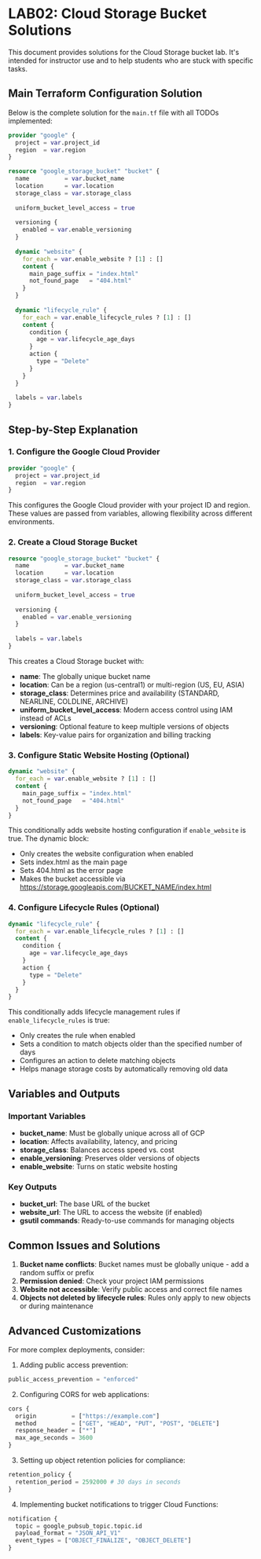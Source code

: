 # LAB02: Cloud Storage Bucket Solutions

This document provides solutions for the Cloud Storage bucket lab. It's intended for instructor use and to help students who are stuck with specific tasks.

## Main Terraform Configuration Solution

Below is the complete solution for the `main.tf` file with all TODOs implemented:

```terraform
provider "google" {
  project = var.project_id
  region  = var.region
}

resource "google_storage_bucket" "bucket" {
  name          = var.bucket_name
  location      = var.location
  storage_class = var.storage_class
  
  uniform_bucket_level_access = true
  
  versioning {
    enabled = var.enable_versioning
  }
  
  dynamic "website" {
    for_each = var.enable_website ? [1] : []
    content {
      main_page_suffix = "index.html"
      not_found_page   = "404.html"
    }
  }
  
  dynamic "lifecycle_rule" {
    for_each = var.enable_lifecycle_rules ? [1] : []
    content {
      condition {
        age = var.lifecycle_age_days
      }
      action {
        type = "Delete"
      }
    }
  }
  
  labels = var.labels
}
```

## Step-by-Step Explanation

### 1. Configure the Google Cloud Provider

```terraform
provider "google" {
  project = var.project_id
  region  = var.region
}
```

This configures the Google Cloud provider with your project ID and region. These values are passed from variables, allowing flexibility across different environments.

### 2. Create a Cloud Storage Bucket

```terraform
resource "google_storage_bucket" "bucket" {
  name          = var.bucket_name
  location      = var.location
  storage_class = var.storage_class
  
  uniform_bucket_level_access = true
  
  versioning {
    enabled = var.enable_versioning
  }
  
  labels = var.labels
}
```

This creates a Cloud Storage bucket with:

- **name**: The globally unique bucket name
- **location**: Can be a region (us-central1) or multi-region (US, EU, ASIA)
- **storage_class**: Determines price and availability (STANDARD, NEARLINE, COLDLINE, ARCHIVE)
- **uniform_bucket_level_access**: Modern access control using IAM instead of ACLs
- **versioning**: Optional feature to keep multiple versions of objects
- **labels**: Key-value pairs for organization and billing tracking

### 3. Configure Static Website Hosting (Optional)

```terraform
dynamic "website" {
  for_each = var.enable_website ? [1] : []
  content {
    main_page_suffix = "index.html"
    not_found_page   = "404.html"
  }
}
```

This conditionally adds website hosting configuration if `enable_website` is true. The dynamic block:

- Only creates the website configuration when enabled
- Sets index.html as the main page
- Sets 404.html as the error page
- Makes the bucket accessible via https://storage.googleapis.com/BUCKET_NAME/index.html

### 4. Configure Lifecycle Rules (Optional)

```terraform
dynamic "lifecycle_rule" {
  for_each = var.enable_lifecycle_rules ? [1] : []
  content {
    condition {
      age = var.lifecycle_age_days
    }
    action {
      type = "Delete"
    }
  }
}
```

This conditionally adds lifecycle management rules if `enable_lifecycle_rules` is true:

- Only creates the rule when enabled
- Sets a condition to match objects older than the specified number of days
- Configures an action to delete matching objects
- Helps manage storage costs by automatically removing old data

## Variables and Outputs

### Important Variables

- **bucket_name**: Must be globally unique across all of GCP
- **location**: Affects availability, latency, and pricing
- **storage_class**: Balances access speed vs. cost
- **enable_versioning**: Preserves older versions of objects
- **enable_website**: Turns on static website hosting

### Key Outputs

- **bucket_url**: The base URL of the bucket
- **website_url**: The URL to access the website (if enabled)
- **gsutil commands**: Ready-to-use commands for managing objects

## Common Issues and Solutions

1. **Bucket name conflicts**: Bucket names must be globally unique - add a random suffix or prefix
2. **Permission denied**: Check your project IAM permissions
3. **Website not accessible**: Verify public access and correct file names
4. **Objects not deleted by lifecycle rules**: Rules only apply to new objects or during maintenance

## Advanced Customizations

For more complex deployments, consider:

1. Adding public access prevention:
```terraform
public_access_prevention = "enforced"
```

2. Configuring CORS for web applications:
```terraform
cors {
  origin          = ["https://example.com"]
  method          = ["GET", "HEAD", "PUT", "POST", "DELETE"]
  response_header = ["*"]
  max_age_seconds = 3600
}
```

3. Setting up object retention policies for compliance:
```terraform
retention_policy {
  retention_period = 2592000 # 30 days in seconds
}
```

4. Implementing bucket notifications to trigger Cloud Functions:
```terraform
notification {
  topic = google_pubsub_topic.topic.id
  payload_format = "JSON_API_V1"
  event_types = ["OBJECT_FINALIZE", "OBJECT_DELETE"]
}
``` 